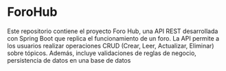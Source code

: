 # ForoHub
Este repositorio contiene el proyecto Foro Hub, una API REST desarrollada con Spring Boot que replica el funcionamiento de un foro. La API permite a los usuarios realizar operaciones CRUD (Crear, Leer, Actualizar, Eliminar) sobre tópicos. Además, incluye validaciones de reglas de negocio, persistencia de datos en una base de datos
